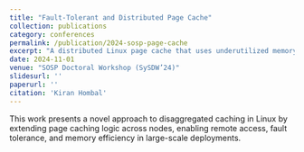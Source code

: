 ```yaml
---
title: "Fault-Tolerant and Distributed Page Cache"
collection: publications
category: conferences
permalink: /publication/2024-sosp-page-cache
excerpt: "A distributed Linux page cache that uses underutilized memory across datacenter nodes to achieve fault tolerance and performance."
date: 2024-11-01
venue: "SOSP Doctoral Workshop (SySDW’24)"
slidesurl: ''
paperurl: ''
citation: 'Kiran Hombal'
---
```


This work presents a novel approach to disaggregated caching in Linux by extending page caching logic across nodes, enabling remote access, fault tolerance, and memory efficiency in large-scale deployments.

